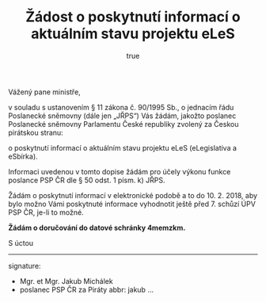 ﻿---
title:      Žádost o poskytnutí informací o aktuálním stavu projektu eLeS
author:
   name:    Jakub Michálek
   phone:   +420 775 978 550
   ds:      4memzkm
   mail:    jakub.michalek@pirati.cz
our:
   name:    Poslanecký klub Pirátů
   sign:    JMI \#9361
your:
   name:    
      -     Ministerstvo vnitra ČR
   note:
      -     k rukám ministra vnitra
      -     Mgr. Lubomíra Metnara
   ds:
      -     6bnaawp
style:      letter
reminder:   true
---

Vážený pane ministře,

v souladu s ustanovením § 11 zákona č. 90/1995 Sb., o jednacím řádu Poslanecké sněmovny (dále jen „JŘPS“)  Vás žádám, jakožto poslanec Poslanecké sněmovny Parlamentu České republiky zvolený za Českou pirátskou stranu: 

o poskytnutí informací o aktuálním stavu projektu eLeS (eLegislativa a eSbírka). 

Informaci uvedenou v tomto dopise žádám pro účely výkonu funkce poslance PSP ČR dle § 50 odst. 1 písm. k) JŘPS.

Žádám o poskytnutí informací v elektronické podobě a to do 10. 2. 2018, aby bylo možno Vámi poskytnuté informace vyhodnotit ještě před 7. schůzí ÚPV PSP ČR, je-li to možné. 

**Žádám o doručování do datové schránky 4memzkm.**

S úctou 

---
signature: 
  - Mgr. et Mgr. Jakub Michálek
  - poslanec PSP ČR za Piráty
abbr:       jakub
...
